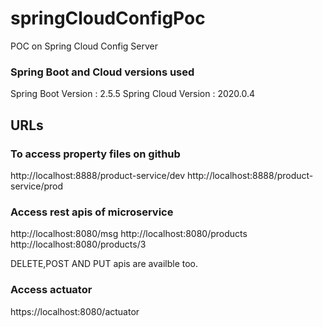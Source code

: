 # springCloudConfigPoc
POC on Spring Cloud Config Server

### Spring Boot and Cloud versions used
Spring Boot Version : 2.5.5
Spring Cloud Version : 2020.0.4

## URLs 

### To access property files on github
http://localhost:8888/product-service/dev
http://localhost:8888/product-service/prod

### Access rest apis of microservice
  http://localhost:8080/msg 
  http://localhost:8080/products 
  http://localhost:8080/products/3
  
  DELETE,POST AND PUT apis are availble too.
  
### Access actuator
   https://localhost:8080/actuator
  
  
